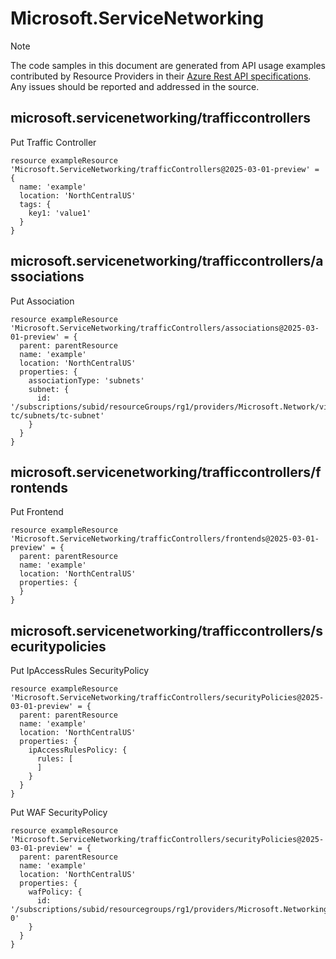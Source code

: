 # Microsoft.ServiceNetworking
  
> [!NOTE]
> The code samples in this document are generated from API usage examples contributed by Resource Providers in their [Azure Rest API specifications](https://github.com/Azure/azure-rest-api-specs). Any issues should be reported and addressed in the source.


## microsoft.servicenetworking/trafficcontrollers

Put Traffic Controller
```bicep
resource exampleResource 'Microsoft.ServiceNetworking/trafficControllers@2025-03-01-preview' = {
  name: 'example'
  location: 'NorthCentralUS'
  tags: {
    key1: 'value1'
  }
}
```

## microsoft.servicenetworking/trafficcontrollers/associations

Put Association
```bicep
resource exampleResource 'Microsoft.ServiceNetworking/trafficControllers/associations@2025-03-01-preview' = {
  parent: parentResource 
  name: 'example'
  location: 'NorthCentralUS'
  properties: {
    associationType: 'subnets'
    subnet: {
      id: '/subscriptions/subid/resourceGroups/rg1/providers/Microsoft.Network/virtualNetworks/vnet-tc/subnets/tc-subnet'
    }
  }
}
```

## microsoft.servicenetworking/trafficcontrollers/frontends

Put Frontend
```bicep
resource exampleResource 'Microsoft.ServiceNetworking/trafficControllers/frontends@2025-03-01-preview' = {
  parent: parentResource 
  name: 'example'
  location: 'NorthCentralUS'
  properties: {
  }
}
```

## microsoft.servicenetworking/trafficcontrollers/securitypolicies

Put IpAccessRules SecurityPolicy
```bicep
resource exampleResource 'Microsoft.ServiceNetworking/trafficControllers/securityPolicies@2025-03-01-preview' = {
  parent: parentResource 
  name: 'example'
  location: 'NorthCentralUS'
  properties: {
    ipAccessRulesPolicy: {
      rules: [
      ]
    }
  }
}
```

Put WAF SecurityPolicy
```bicep
resource exampleResource 'Microsoft.ServiceNetworking/trafficControllers/securityPolicies@2025-03-01-preview' = {
  parent: parentResource 
  name: 'example'
  location: 'NorthCentralUS'
  properties: {
    wafPolicy: {
      id: '/subscriptions/subid/resourcegroups/rg1/providers/Microsoft.Networking/applicationGatewayWebApplicationFirewallPolicies/wp-0'
    }
  }
}
```
